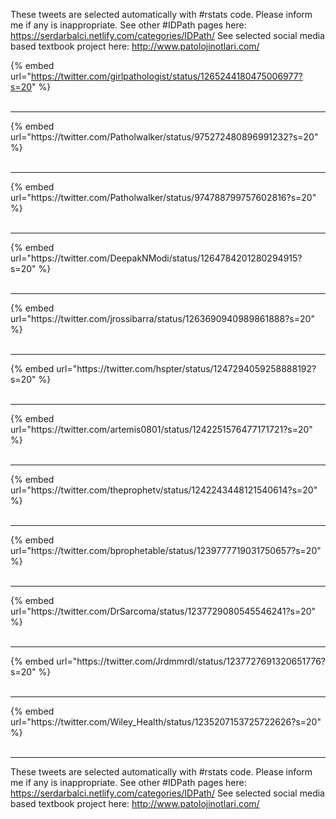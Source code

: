 

These tweets are selected automatically with #rstats code. Please inform me if any is inappropriate.
See other #IDPath pages here: https://serdarbalci.netlify.com/categories/IDPath/ 
See selected social media based textbook project here: http://www.patolojinotlari.com/

{% embed url="https://twitter.com/girlpathologist/status/1265244180475006977?s=20" %}<br>
<br>
<hr>
{% embed url="https://twitter.com/Patholwalker/status/975272480896991232?s=20" %}<br>
<br>
<hr>
{% embed url="https://twitter.com/Patholwalker/status/974788799757602816?s=20" %}<br>
<br>
<hr>
{% embed url="https://twitter.com/DeepakNModi/status/1264784201280294915?s=20" %}<br>
<br>
<hr>
{% embed url="https://twitter.com/jrossibarra/status/1263690940989861888?s=20" %}<br>
<br>
<hr>
{% embed url="https://twitter.com/hspter/status/1247294059258888192?s=20" %}<br>
<br>
<hr>
{% embed url="https://twitter.com/artemis0801/status/1242251576477171721?s=20" %}<br>
<br>
<hr>
{% embed url="https://twitter.com/theprophetv/status/1242243448121540614?s=20" %}<br>
<br>
<hr>
{% embed url="https://twitter.com/bprophetable/status/1239777719031750657?s=20" %}<br>
<br>
<hr>
{% embed url="https://twitter.com/DrSarcoma/status/1237729080545546241?s=20" %}<br>
<br>
<hr>
{% embed url="https://twitter.com/Jrdmmrdl/status/1237727691320651776?s=20" %}<br>
<br>
<hr>
{% embed url="https://twitter.com/Wiley_Health/status/1235207153725722626?s=20" %}<br>
<br>
<hr>


These tweets are selected automatically with #rstats code. Please inform me if any is inappropriate.
See other #IDPath pages here: https://serdarbalci.netlify.com/categories/IDPath/ 
See selected social media based textbook project here: http://www.patolojinotlari.com/
